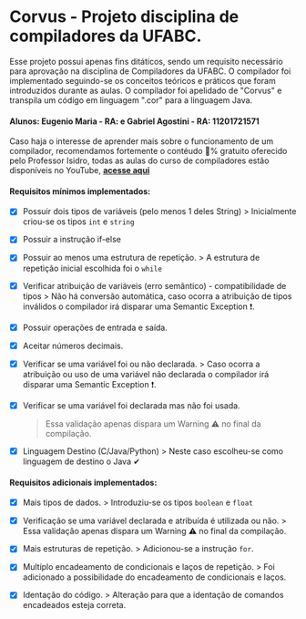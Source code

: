 # Corvus - Projeto disciplina de compiladores da UFABC.

Esse projeto possui apenas fins ditáticos, sendo um requisito necessário para aprovação na disciplina de Compiladores da UFABC. O compilador foi implementado seguindo-se os conceitos teóricos e práticos que foram introduzidos durante as aulas. O compilador foi apelidado de "Corvus" e transpila um código em linguagem ".cor" para a linguagem Java.

#### Alunos: Eugenio Maria - RA:  e  Gabriel Agostini - RA: 11201721571

Caso haja o interesse de aprender mais sobre o funcionamento de um compilador, recomendamos fortemente o contéudo 💯% gratuito oferecido pelo Professor Isidro, todas as aulas do curso de compiladores estão disponíveis no YouTube, **[acesse aqui](https://www.youtube.com/watch?v=gxlxHYv-9oo&list=PLjcmNukBom6--0we1zrpoUE2GuRD-Me6W)**

#### Requisitos mínimos implementados:
- [X] Possuir dois tipos de variáveis (pelo menos 1 deles String)
      > Inicialmente criou-se os tipos ```int``` e ```string```

- [X] Possuir a instrução if-else

- [X] Possuir ao menos uma estrutura de repetição.
      > A estrutura de repetição inicial escolhida foi o ```while```

- [X] Verificar atribuição de variáveis (erro semântico) - compatibilidade de tipos
      > Não há conversão automática, caso ocorra a atribuição de tipos inválidos o compilador irá disparar uma Semantic Exception ❗.
      
- [X] Possuir operações de entrada e saída.

- [X] Aceitar números decimais.

- [X] Verificar se uma variável foi ou não declarada.
      > Caso ocorra a atribuição ou uso de uma variável não declarada o compilador irá disparar uma Semantic Exception ❗.
    
- [X] Verificar se uma variável foi declarada mas não foi usada.
     > Essa validação apenas dispara um Warning ⚠ no final da compilação.
  
- [X] Linguagem Destino (C/Java/Python)
      > Neste caso escolheu-se como linguagem de destino o Java ✔

#### Requisitos adicionais implementados:
- [X] Mais tipos de dados.
      > Introduziu-se os tipos ```boolean``` e ```float```

- [X] Verificação se uma variável declarada e atribuída é utilizada ou não.
      > Essa validação apenas dispara um Warning ⚠ no final da compilação.

- [X] Mais estruturas de repetição.
      > Adicionou-se a instrução ```for```.

- [X] Multíplo encadeamento de condicionais e laços de repetição.
      > Foi adicionado a possibilidade do encadeamento de condicionais e laços.

- [X] Identação do código.
      > Alteração para que a identação de comandos encadeados esteja correta.



